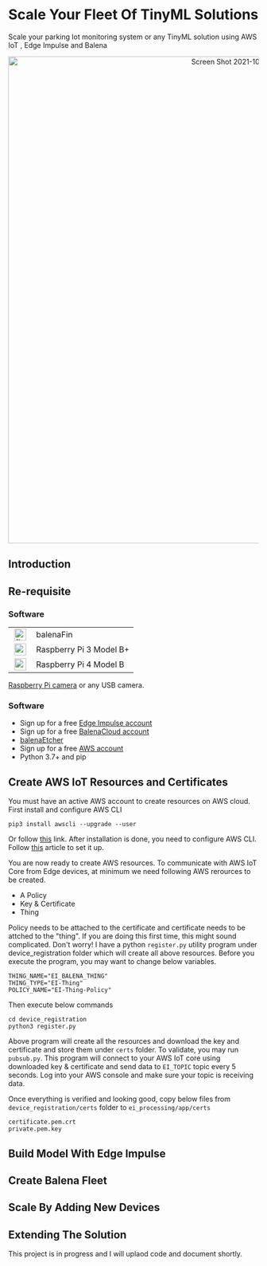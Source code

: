 # Scale Your Fleet Of TinyML Solutions
Scale your parking lot monitoring system or any TinyML solution using AWS IoT , Edge Impulse and Balena

<p align="center">
<img width="978" alt="Screen Shot 2021-10-17 at 11 05 37 AM" src="https://user-images.githubusercontent.com/9275193/137633212-b9391d5b-065a-4f08-90bd-d1cdf5e839ca.png">

</p>

## Introduction

## Re-requisite

### Software 
<table>
<tr><td>
<img height="24px" src="https://files.balena-cloud.com/images/fincm3/2.58.3%2Brev1.prod/logo.svg" alt="fincm3" style="max-width: 100%; margin: 0px 4px;"></td><td> balenaFin</td>
</tr>
<tr><td>
<img height="24px" src="https://files.balena-cloud.com/images/raspberrypi3/2.58.3%2Brev1.prod/logo.svg" alt="raspberrypi3" style="max-width: 100%; margin: 0px 4px;"></td><td>Raspberry Pi 3 Model B+</td>
</tr>
<tr><td>
<img height="24px" src="https://files.balena-cloud.com/images/raspberrypi4-64/2.65.0%2Brev1.prod/logo.svg" alt="raspberrypi4-64" style="max-width: 100%; margin: 0px 4px;"></td><td>Raspberry Pi 4 Model B</td>
</tr>
</table>

 [Raspberry Pi camera](https://www.raspberrypi.org/products/camera-module-v2/) or any USB camera.

### Software 

* Sign up for a free [Edge Impulse account](https://edgeimpulse.com/)
* Sign up for a free [BalenaCloud account](https://www.balena.io/)
* [balenaEtcher](https://www.balena.io/etcher/)
* Sign up for a free [AWS account](https://console.aws.amazon.com/)
* Python 3.7+ and pip

## Create AWS IoT Resources and Certificates
You must have an active AWS account to create resources on AWS cloud. First install and configure AWS CLI
```
pip3 install awscli --upgrade --user
```
Or follow [this](https://docs.aws.amazon.com/cli/latest/userguide/install-cliv1.html) link. After installation is done, you need to configure AWS CLI. Follow [this](https://docs.aws.amazon.com/cli/latest/userguide/cli-configure-quickstart.html) article to set it up.

You are now ready to create AWS resources. To communicate with AWS IoT Core from Edge devices, at minimum we need following AWS rerources to be created. 
- A Policy
- Key & Certificate
- Thing

Policy needs to be attached to the certificate and certificate needs to be attched to the "thing".
If you are doing this first time, this might sound complicated. Don't worry! I have a python `register.py` utility program under device_registration folder which will create all above resources. Before you execute the program, you may want to change below variables.

```
THING_NAME="EI_BALENA_THING"
THING_TYPE="EI-Thing"
POLICY_NAME="EI-Thing-Policy"
```
Then execute below commands
```
cd device_registration
python3 register.py
```
Above program will create all the resources and download the key and certificate and store them under `certs` folder.
To validate, you may run `pubsub.py`. This program will connect to your AWS IoT core using downloaded key & certificate and send data to `EI_TOPIC` topic every 5 seconds. Log into your AWS console and make sure your topic is receiving data. 

Once everything is verified and looking good, copy below files from `device_registration/certs` folder to `ei_processing/app/certs`
```
certificate.pem.crt
private.pem.key
```


## Build Model With Edge Impulse

## Create Balena Fleet 

## Scale By Adding New Devices

## Extending The Solution




This project is in progress and I will uplaod code and document shortly. 
